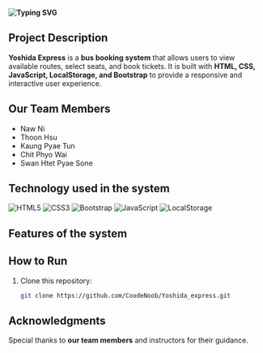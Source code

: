 **![Typing SVG](https://readme-typing-svg.herokuapp.com?size=25&weight=200&color=ffff&lines=Welcome+to+Yoshida+Express;Book+your+bus+easily;)**
## Project Description
**Yoshida Express** is a **bus booking system** that allows users to view available routes, select seats, and book tickets. 
It is built with **HTML, CSS, JavaScript, LocalStorage, and Bootstrap** to provide a responsive and interactive user experience.

## Our Team Members
- Naw Ni
- Thoon Hsu
- Kaung Pyae Tun
- Chit Phyo Wai
- Swan Htet Pyae Sone
##  Technology used in the system
![HTML5](https://img.shields.io/badge/HTML5-E34F26?style=for-the-badge&logo=html5&logoColor=white)
![CSS3](https://img.shields.io/badge/CSS3-264de4?style=for-the-badge&logo=css3&logoColor=white)
![Bootstrap](https://img.shields.io/badge/Bootstrap-7952B3?style=for-the-badge&logo=bootstrap&logoColor=white)
![JavaScript](https://img.shields.io/badge/JavaScript-ES6+-f7df1e?style=for-the-badge&logo=javascript&logoColor=black)
![LocalStorage](https://img.shields.io/badge/LocalStorage-FF6F00?style=for-the-badge&logo=windowsterminal&logoColor=white)

## Features of the system


## How to Run
1. Clone this repository:
   ```bash
   git clone https://github.com/CoodeNoob/Yoshida_express.git

## Acknowledgments
Special thanks to **our team members** and instructors for their guidance.  












